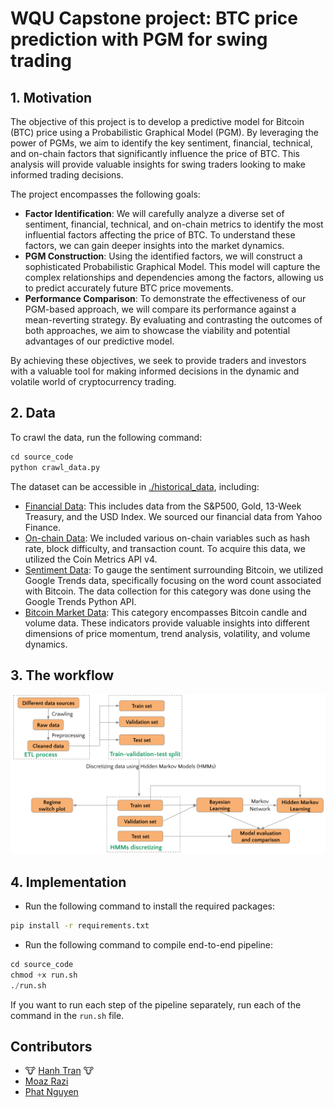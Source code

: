# WQU Capstone project: BTC price prediction with PGM for swing trading

## 1. Motivation

The objective of this project is to develop a predictive model for Bitcoin (BTC) price using a Probabilistic Graphical Model (PGM). By leveraging the power of PGMs, we aim to identify the key sentiment, financial, technical, and on-chain factors that significantly influence the price of BTC. This analysis will provide valuable insights for swing traders looking to make informed trading decisions.

The project encompasses the following goals:

- **Factor Identification**: We will carefully analyze a diverse set of sentiment, financial, technical, and on-chain metrics to identify the most influential factors affecting the price of BTC. To understand these factors, we can gain deeper insights into the market dynamics.
- **PGM Construction**: Using the identified factors, we will construct a sophisticated Probabilistic Graphical Model. This model will capture the complex relationships and dependencies among the factors, allowing us to predict accurately future BTC price movements.
- **Performance Comparison**: To demonstrate the effectiveness of our PGM-based approach, we will compare its performance against a mean-reverting strategy. By evaluating and contrasting the outcomes of both approaches, we aim to showcase the viability and potential advantages of our predictive model.

By achieving these objectives, we seek to provide traders and investors with a valuable tool for making informed decisions in the dynamic and volatile world of cryptocurrency trading.

## 2. Data

To crawl the data, run the following command:

```python
cd source_code
python crawl_data.py
```

The dataset can be accessible in [./historical_data](./historical_data/), including:

- [Financial Data](./historical_data/financial_data.csv): This includes data from the S&P500, Gold, 13-Week Treasury, and the USD Index. We sourced our financial data from Yahoo Finance.
- [On-chain Data](./historical_data/btc_onchain_data.csv): We included various on-chain variables such as hash rate, block difficulty, and transaction count. To acquire this data, we utilized the Coin Metrics API v4.
- [Sẹntiment Data](./historical_data/google_trend.csv): To gauge the sentiment surrounding Bitcoin, we utilized Google Trends data, specifically focusing on the word count associated with Bitcoin. The data collection for this category was done using the Google Trends Python API.
- [Bitcoin Market Data](./historical_data/btc_ohlcv.csv): This category encompasses Bitcoin candle and volume data. These indicators provide valuable insights into different dimensions of price momentum, trend analysis, volatility, and volume dynamics.

## 3. The workflow

![workflow](./plots/workflow.png)

## 4. Implementation

- Run the following command to install the required packages:

```bash
pip install -r requirements.txt
```

- Run the following command to compile end-to-end pipeline:

```python
cd source_code
chmod +x run.sh
./run.sh
```

If you want to run each step of the pipeline separately, run each of the command in the `run.sh` file.

## Contributors

- 🐮 [Hanh Tran](https://github.com/honghanhh) 🐮
- [Moaz Razi ](https://github.com/moazrazi)
- [Phat Nguyen](https://github.com/fattiekakes)
